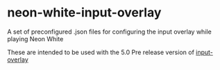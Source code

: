 # neon-white-input-overlay
A set of preconfigured .json files for configuring the input overlay while playing Neon White

These are intended to be used with the 5.0 Pre release version of [input-overlay](https://github.com/univrsal/input-overlay)
